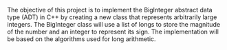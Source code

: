 The objective of this project is to implement the BigInteger abstract data type (ADT) in C++ by creating a new class that represents arbitrarily large integers. The BigInteger class will use a list of longs to store the magnitude of the number and an integer to represent its sign. The implementation will be based on the algorithms used for long arithmetic.
